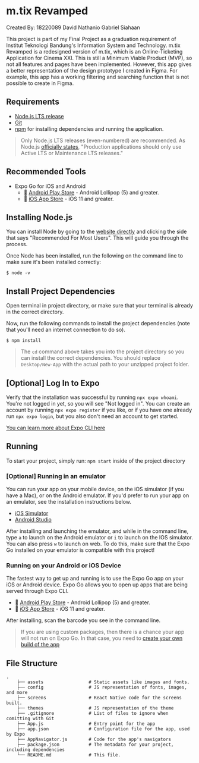 # m.tix Revamped
Created By:
18220089 David Nathanio Gabriel Siahaan

This project is part of my Final Project as a graduation requirement of Institut Teknologi Bandung's Information System and Technology.
m.tix Revamped is a redesigned version of m.tix, which is an Online-Ticketing Application for Cinema XXI.
This is still a Minimum Viable Product (MVP), so not all features and pages have been implemented. However, this app gives a 
better representation of the design prototype I created in Figma.
For example, this app has a working filtering and searching function that is not possible to create in Figma.

## Requirements

- [Node.js LTS release](https://nodejs.org/en/)
- [Git](https://git-scm.com/)
- [npm](https://www.npmjs.com/) for installing dependencies and running the application.

> Only Node.js LTS releases (even-numbered) are recommended. As Node.js [officially states](https://nodejs.org/en/about/releases/), "Production applications should only use Active LTS or Maintenance LTS releases."

## Recommended Tools
- Expo Go for iOS and Android
  - 🤖 [Android Play Store](https://play.google.com/store/apps/details?id=host.exp.exponent) - Android Lollipop (5) and greater.
  - 🍎 [iOS App Store](https://itunes.com/apps/exponent) - iOS 11 and greater.

## Installing Node.js

You can install Node by going to the [website directly](https://nodejs.org/en/) and clicking the side that says "Recommended For Most Users". This will guide you through the process.

Once Node has been installed, run the following on the command line to make sure
it's been installed correctly:

```
$ node -v
```

## Install Project Dependencies

Open terminal in project directory, or make sure that your terminal is already in the correct directory.

Now, run the following commands to install the project dependencies (note that
you'll need an internet connection to do so).

```
$ npm install
```

> The `cd` command above takes you into the project directory so you can install
> the correct dependencies. You should replace `Desktop/New-App` with the actual
> path to your unzipped project folder.

## [Optional] Log In to Expo

Verify that the installation was successful by running `npx expo whoami`. You're not logged in yet, so you will see "Not logged in". You can create an account by running `npx expo register` if you like, or if you have one already run `npx expo login`, but you also don't need an account to get started.

[You can learn more about Expo CLI here](https://docs.expo.io/get-started/installation/#installing-expo-cli)

## Running

To start your project, simply run: `npm start` inside of the project directory

### [Optional] Running in an emulator

You can run your app on your mobile device, on the iOS simulator (if you have
a Mac), or on the Android emulator. If you'd prefer to run your app on an
emulator, see the installation instructions below.

- [iOS Simulator](https://docs.expo.io/workflow/ios-simulator/)
- [Android Studio](https://docs.expo.io/workflow/android-studio-emulator/)

After installing and launching the emulator, and while in the command line, type `a` to launch on the Android emulator or `i` to launch on the IOS simulator. You can also press `w` to launch on web.
To do this, make sure that the Expo Go installed on your emulator is compatible with this project!

### Running on your Android or iOS Device

The fastest way to get up and running is to use the Expo Go app on your iOS or Android device. Expo Go allows you to open up apps that are being served through Expo CLI.

- 🤖 [Android Play Store](https://play.google.com/store/apps/details?id=host.exp.exponent) - Android Lollipop (5) and greater.
- 🍎 [iOS App Store](https://itunes.com/apps/exponent) - iOS 11 and greater.

After installing, scan the barcode you see in the command line.

> If you are using custom packages, then there is a chance your app will not run on Expo Go. In that case, you need to [create your own build of the app](https://docs.expo.dev/build/setup/)

## File Structure

```
.
    ├── assets                 # Static assets like images and fonts.
    ├── config                 # JS representation of fonts, images, and more
    ├── screens                # React Native code for the screens built.
    ├── themes                 # JS representation of the theme
    ├── .gitignore             # List of files to ignore when comitting with Git
    ├── App.js                 # Entry point for the app
    ├── app.json               # Configuration file for the app, used by Expo
    ├── AppNavigator.js        # Code for the app's navigators
    ├── package.json           # The metadata for your project, including dependencies
    └── README.md              # This file.
```
